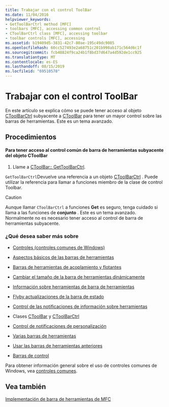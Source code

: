 ```yaml
---
title: Trabajar con el control ToolBar
ms.date: 11/04/2016
helpviewer_keywords:
- GetToolBarCtrl method [MFC]
- toolbars [MFC], accessing common control
- CToolBarCtrl class [MFC], accessing toolbar
- toolbar controls [MFC], accessing
ms.assetid: b19409d5-3831-42c7-80ae-195c49dc9085
ms.openlocfilehash: 60cc527493e2a68751c201b998ab171c564d6c1f
ms.sourcegitcommit: fcb48824f9ca24b1f8bd37d647a4d592de1cc925
ms.translationtype: MT
ms.contentlocale: es-ES
ms.lasthandoff: 08/15/2019
ms.locfileid: "69510578"
---
```

# <a name="working-with-the-toolbar-control"></a>Trabajar con el control ToolBar

En este artículo se explica cómo se puede tener acceso al objeto [CToolBarCtrl](../mfc/reference/ctoolbarctrl-class.md) subyacente a [CToolBar](../mfc/reference/ctoolbar-class.md) para tener un mayor control sobre las barras de herramientas. Este es un tema avanzado.

## <a name="procedures"></a>Procedimientos

#### <a name="to-access-the-toolbar-common-control-underlying-your-ctoolbar-object"></a>Para tener acceso al control común de barra de herramientas subyacente del objeto CToolBar

1. Llame a [CToolBar:: GetToolBarCtrl](../mfc/reference/ctoolbar-class.md#gettoolbarctrl).

`GetToolBarCtrl`Devuelve una referencia a un objeto [CToolBarCtrl](../mfc/reference/ctoolbarctrl-class.md) . Puede utilizar la referencia para llamar a funciones miembro de la clase de control Toolbar.

> [!CAUTION]
>  Aunque llamar `CToolBarCtrl` a funciones **Get** es seguro, tenga cuidado si llama a las funciones de **conjunto** . Este es un tema avanzado. Normalmente no es necesario tener acceso al control de barra de herramientas subyacente.

### <a name="what-do-you-want-to-know-more-about"></a>¿Qué desea saber más sobre

- [Controles (controles comunes de Windows)](../mfc/controls-mfc.md)

- [Aspectos básicos de las barras de herramientas](../mfc/toolbar-fundamentals.md)

- [Barras de herramientas de acoplamiento y flotantes](../mfc/docking-and-floating-toolbars.md)

- [Cambiar el tamaño de la barra de herramientas dinámicamente](../mfc/docking-and-floating-toolbars.md)

- [Información sobre herramientas de barra de herramientas](../mfc/toolbar-tool-tips.md)

- [Flyby actualizaciones de la barra de estado](../mfc/toolbar-tool-tips.md)

- [Control de las notificaciones de información sobre herramientas](../mfc/handling-tool-tip-notifications.md)

- Clases [CToolBar](../mfc/reference/ctoolbar-class.md) y [CToolBarCtrl](../mfc/reference/ctoolbarctrl-class.md)

- [Control de notificaciones de personalización](../mfc/handling-customization-notifications.md)

- [Varias barras de herramientas](../mfc/toolbar-fundamentals.md)

- [Usar las barras de herramientas anteriores](../mfc/using-your-old-toolbars.md)

- [Barras de control](../mfc/control-bars.md)

Para obtener información general sobre el uso de controles comunes de Windows, vea [controles comunes](/windows/win32/Controls/common-controls-intro).

## <a name="see-also"></a>Vea también

[Implementación de barra de herramientas de MFC](../mfc/mfc-toolbar-implementation.md)
